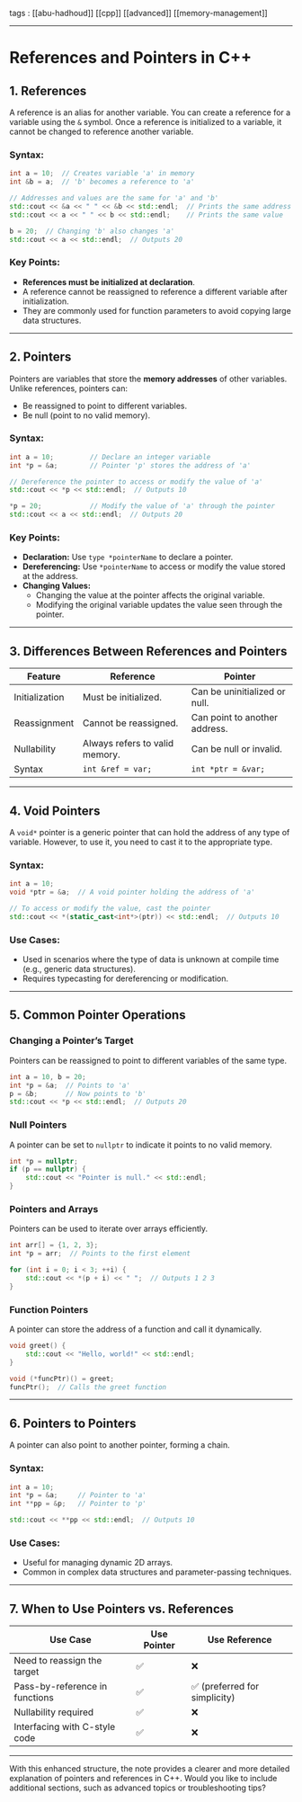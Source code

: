 
tags : [[abu-hadhoud]] [[cpp]] [[advanced]] [[memory-management]]

---


# References and Pointers in C++

## 1. **References**

A reference is an alias for another variable. You can create a reference for a variable using the `&` symbol. Once a reference is initialized to a variable, it cannot be changed to reference another variable.

### Syntax:

```cpp
int a = 10;  // Creates variable 'a' in memory
int &b = a;  // 'b' becomes a reference to 'a'

// Addresses and values are the same for 'a' and 'b'
std::cout << &a << " " << &b << std::endl;  // Prints the same address
std::cout << a << " " << b << std::endl;    // Prints the same value

b = 20;  // Changing 'b' also changes 'a'
std::cout << a << std::endl;  // Outputs 20
```

### Key Points:

- **References must be initialized at declaration**.
- A reference cannot be reassigned to reference a different variable after initialization.
- They are commonly used for function parameters to avoid copying large data structures.

---

## 2. **Pointers**

Pointers are variables that store the **memory addresses** of other variables. Unlike references, pointers can:

- Be reassigned to point to different variables.
- Be null (point to no valid memory).

### Syntax:

```cpp
int a = 10;         // Declare an integer variable
int *p = &a;        // Pointer 'p' stores the address of 'a'

// Dereference the pointer to access or modify the value of 'a'
std::cout << *p << std::endl;  // Outputs 10

*p = 20;            // Modify the value of 'a' through the pointer
std::cout << a << std::endl;  // Outputs 20
```

### Key Points:

- **Declaration:** Use `type *pointerName` to declare a pointer.
- **Dereferencing:** Use `*pointerName` to access or modify the value stored at the address.
- **Changing Values:**
    - Changing the value at the pointer affects the original variable.
    - Modifying the original variable updates the value seen through the pointer.

---

## 3. **Differences Between References and Pointers**

| Feature        | Reference                      | Pointer                       |
| -------------- | ------------------------------ | ----------------------------- |
| Initialization | Must be initialized.           | Can be uninitialized or null. |
| Reassignment   | Cannot be reassigned.          | Can point to another address. |
| Nullability    | Always refers to valid memory. | Can be null or invalid.       |
| Syntax         | `int &ref = var;`              | `int *ptr = &var;`            |

---

## 4. **Void Pointers**

A `void*` pointer is a generic pointer that can hold the address of any type of variable. However, to use it, you need to cast it to the appropriate type.

### Syntax:

```cpp
int a = 10;
void *ptr = &a;  // A void pointer holding the address of 'a'

// To access or modify the value, cast the pointer
std::cout << *(static_cast<int*>(ptr)) << std::endl;  // Outputs 10
```

### Use Cases:

- Used in scenarios where the type of data is unknown at compile time (e.g., generic data structures).
- Requires typecasting for dereferencing or modification.

---

## 5. **Common Pointer Operations**

### Changing a Pointer’s Target

Pointers can be reassigned to point to different variables of the same type.

```cpp
int a = 10, b = 20;
int *p = &a;  // Points to 'a'
p = &b;       // Now points to 'b'
std::cout << *p << std::endl;  // Outputs 20
```

### Null Pointers

A pointer can be set to `nullptr` to indicate it points to no valid memory.

```cpp
int *p = nullptr;
if (p == nullptr) {
    std::cout << "Pointer is null." << std::endl;
}
```

### Pointers and Arrays

Pointers can be used to iterate over arrays efficiently.

```cpp
int arr[] = {1, 2, 3};
int *p = arr;  // Points to the first element

for (int i = 0; i < 3; ++i) {
    std::cout << *(p + i) << " ";  // Outputs 1 2 3
}
```

### Function Pointers

A pointer can store the address of a function and call it dynamically.

```cpp
void greet() {
    std::cout << "Hello, world!" << std::endl;
}

void (*funcPtr)() = greet;
funcPtr();  // Calls the greet function
```

---

## 6. **Pointers to Pointers**

A pointer can also point to another pointer, forming a chain.

### Syntax:

```cpp
int a = 10;
int *p = &a;     // Pointer to 'a'
int **pp = &p;   // Pointer to 'p'

std::cout << **pp << std::endl;  // Outputs 10
```

### Use Cases:

- Useful for managing dynamic 2D arrays.
- Common in complex data structures and parameter-passing techniques.

---

## 7. **When to Use Pointers vs. References**

|Use Case|Use Pointer|Use Reference|
|---|---|---|
|Need to reassign the target|✅|❌|
|Pass-by-reference in functions|✅|✅ (preferred for simplicity)|
|Nullability required|✅|❌|
|Interfacing with C-style code|✅|❌|

---

With this enhanced structure, the note provides a clearer and more detailed explanation of pointers and references in C++. Would you like to include additional sections, such as advanced topics or troubleshooting tips?